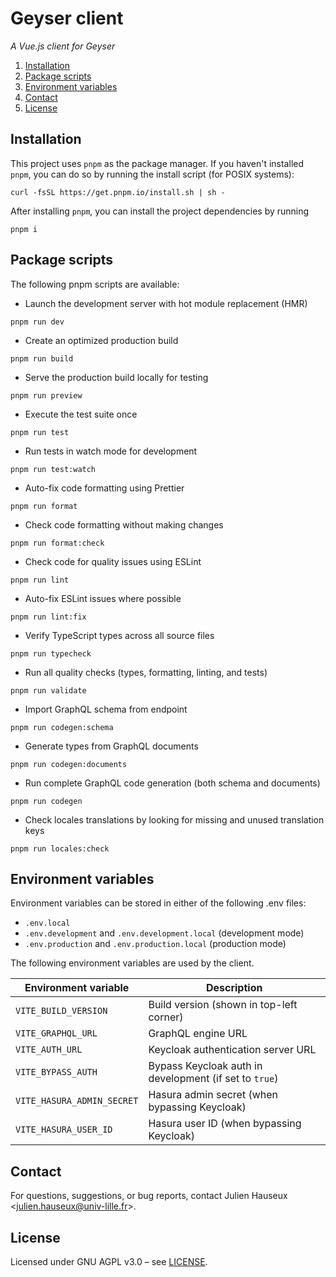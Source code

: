 # Geyser client

_A Vue.js client for Geyser_

1. [Installation](#installation)
2. [Package scripts](#package-scripts)
3. [Environment variables](#environment-variables)
4. [Contact](#contact)
5. [License](#license)

## Installation

This project uses `pnpm` as the package manager. If you haven't installed `pnpm`, you can do so by running the install
script (for POSIX systems):

```shell
curl -fsSL https://get.pnpm.io/install.sh | sh -
```

After installing `pnpm`, you can install the project dependencies by running

```shell
pnpm i
```

## Package scripts

The following pnpm scripts are available:

- Launch the development server with hot module replacement (HMR)

```shell
pnpm run dev
```

- Create an optimized production build

```shell
pnpm run build
```

- Serve the production build locally for testing

```shell
pnpm run preview
```

- Execute the test suite once

```shell
pnpm run test
```

- Run tests in watch mode for development

```shell
pnpm run test:watch
```

- Auto-fix code formatting using Prettier

```shell
pnpm run format
```

- Check code formatting without making changes

```shell
pnpm run format:check
```

- Check code for quality issues using ESLint

```shell
pnpm run lint
```

- Auto-fix ESLint issues where possible

```shell
pnpm run lint:fix
```

- Verify TypeScript types across all source files

```shell
pnpm run typecheck
```

- Run all quality checks (types, formatting, linting, and tests)

```shell
pnpm run validate
```

- Import GraphQL schema from endpoint

```shell
pnpm run codegen:schema
```

- Generate types from GraphQL documents

```shell
pnpm run codegen:documents
```

- Run complete GraphQL code generation (both schema and documents)

```shell
pnpm run codegen
```

- Check locales translations by looking for missing and unused translation keys

```shell
pnpm run locales:check
```

## Environment variables

Environment variables can be stored in either of the following .env files:

- `.env.local`
- `.env.development` and `.env.development.local` (development mode)
- `.env.production` and `.env.production.local` (production mode)

The following environment variables are used by the client.

| Environment variable       | Description                                            |
| -------------------------- | ------------------------------------------------------ |
| `VITE_BUILD_VERSION`       | Build version (shown in top-left corner)               |
| `VITE_GRAPHQL_URL`         | GraphQL engine URL                                     |
| `VITE_AUTH_URL`            | Keycloak authentication server URL                     |
| `VITE_BYPASS_AUTH`         | Bypass Keycloak auth in development (if set to `true`) |
| `VITE_HASURA_ADMIN_SECRET` | Hasura admin secret (when bypassing Keycloak)          |
| `VITE_HASURA_USER_ID`      | Hasura user ID (when bypassing Keycloak)               |

## Contact

For questions, suggestions, or bug reports, contact Julien Hauseux <[julien.hauseux@univ-lille.fr](mailto:julien.hauseux@univ-lille.fr)>.

## License

Licensed under GNU AGPL v3.0 &ndash; see [LICENSE](../LICENSE).
